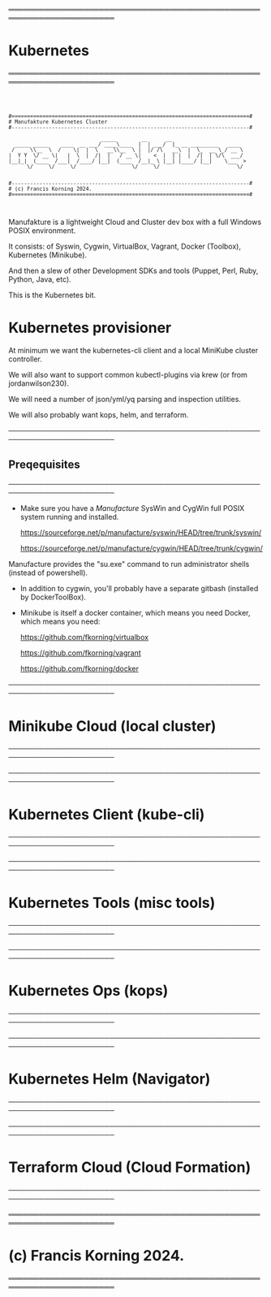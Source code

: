 ═══════════════════════════════════════════════════════════════════════
# Kubernetes
═══════════════════════════════════════════════════════════════════════


<code> 

	#=============================================================================#
	# Manufakture Kubernetes Cluster
	#-----------------------------------------------------------------------------#

                                  _____        __      __                        
      _____ _____    ____  __ ___/ ____\____  |  | ___/  |_ __ _________   ____  
     /     \\__  \  /    \|  |  \   __\\__  \ |  |/ /\   __\  |  \_  __ \_/ __ \ 
    |  Y Y  \/ __ \|   |  \  |  /|  |   / __ \|    <  |  | |  |  /|  | \/\  ___/ 
    |__|_|  (____  /___|  /____/ |__|  (____  /__|_ \ |__| |____/ |__|    \___  >
          \/     \/     \/                  \/     \/                         \/ 


	#-----------------------------------------------------------------------------#
	# (c) Francis Korning 2024.
	#=============================================================================#
 	                                                                              
</code>		
	

Manufakture is a lightweight Cloud and Cluster dev box with a full Windows POSIX environment.

It consists: of Syswin, Cygwin, VirtualBox, Vagrant, Docker (Toolbox), Kubernetes (Minikube).

And then a slew of other Development SDKs and tools (Puppet, Perl, Ruby, Python, Java, etc).

This is the Kubernetes bit.

	

# Kubernetes provisioner


At minimum we want the kubernetes-cli client and a local MiniKube cluster controller.

We will also want to support common kubectl-plugins via krew (or from jordanwilson230).

We will need a number of json/yml/yq parsing and inspection utilities.

We will also probably want kops, helm, and terraform.


───────────────────────────────────────────────────────────────────────
## Preqequisites
───────────────────────────────────────────────────────────────────────

* Make sure you have a *Manufacture* SysWin and CygWin full POSIX system running and installed.

	https://sourceforge.net/p/manufacture/syswin/HEAD/tree/trunk/syswin/

	https://sourceforge.net/p/manufacture/cygwin/HEAD/tree/trunk/cygwin/


Manufacture provides the "su.exe" command to run administrator shells (instead of powershell).


* In addition to cygwin, you'll probably have a separate gitbash (installed by DockerToolBox).


* Minikube is itself a docker container, which means you need Docker, which means you need:

	https://github.com/fkorning/virtualbox
	
	https://github.com/fkorning/vagrant

	https://github.com/fkorning/docker




───────────────────────────────────────────────────────────────────────
# Minikube Cloud (local cluster)
───────────────────────────────────────────────────────────────────────


───────────────────────────────────────────────────────────────────────
# Kubernetes Client (kube-cli)
───────────────────────────────────────────────────────────────────────


───────────────────────────────────────────────────────────────────────
# Kubernetes Tools (misc tools)
───────────────────────────────────────────────────────────────────────


───────────────────────────────────────────────────────────────────────
# Kubernetes Ops (kops)
───────────────────────────────────────────────────────────────────────


───────────────────────────────────────────────────────────────────────
# Kubernetes Helm (Navigator)
───────────────────────────────────────────────────────────────────────
	
───────────────────────────────────────────────────────────────────────
# Terraform Cloud (Cloud Formation)
───────────────────────────────────────────────────────────────────────
	
═══════════════════════════════════════════════════════════════════════
# (c) Francis Korning 2024.
═══════════════════════════════════════════════════════════════════════
